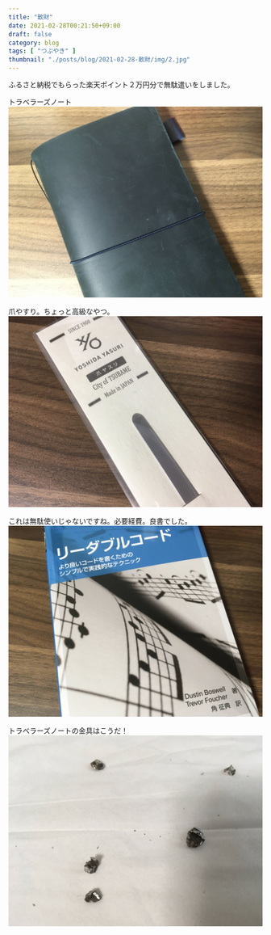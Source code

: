 ```yaml
---
title: "散財"
date: 2021-02-28T00:21:50+09:00
draft: false
category: blog
tags: [ "つぶやき" ]
thumbnail: "./posts/blog/2021-02-28-散財/img/2.jpg"
---
```

ふるさと納税でもらった楽天ポイント２万円分で無駄遣いをしました。  
<!--more-->

トラベラーズノート  
![](img/1.jpg)  

爪やすり。ちょっと高級なやつ。  
![](img/2.jpg)  

これは無駄使いじゃないですね。必要経費。良書でした。  
![](img/3.jpg)  

トラベラーズノートの金具はこうだ！  
![](img/4.jpg)  
